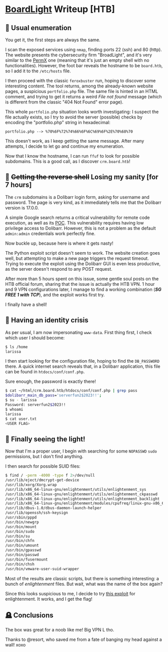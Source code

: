 # [BoardLight](https://app.hackthebox.com/machines/BoardLight) Writeup [HTB]
## 🧮 Usual enumeration
You get it, the first steps are always the same. 

I scan the exposed services using `nmap`, finding ports 22 (ssh) and 80 (http). 
The website presents the cybersecurity firm "BroadLight", and it's very similar to the [PermX](./permx.md) one (meaning that it's just an empty shell with no functionalities). 
However, the foot bar reveals the hostname to be `board.htb`, so I add it to the `/etc/hosts` file.

I then proceed with the classic `feroxbuster` run, hoping to discover some interesting content. The tool returns, among the already-known website pages, a suspicious `portfolio.php` file. 
The same file is hinted in an HTML comment, and trying to get it returns a weird _File not found_ message (which is different from the classic "404 Not Found" error page).

This whole `portfolio.php` situation looks worth investigating: I suspect the file actually exists, so I try to avoid the server (possible) checks by encoding the "portfolio.php" string in hexadecimal:
```
portfolio.php --> %70%6F%72%74%66%6F%6C%69%6F%2E%70%68%70
```
This doesn't work, as I keep getting the same message. After many attempts, I decide to let go and continue my enumeration.

Now that I know the hostname, I can run `ffuf` to look for possible subdomains. This is a good call, as I discover `crm.board.htb`!

## 🧠 ~~Getting the reverse shell~~ Losing my sanity [for 7 hours]
The `crm` subdomains is a Dolibarr login form, asking for username and password. The page is very kind, as it immediately tells me that the Dolibarr version is 17.0.0. 

A simple Google search returns a critical vulnerability for remote code execution, as well as its [POC](https://github.com/dollarboysushil/Dolibarr-17.0.0-Exploit-CVE-2023-30253). 
This vulnerability requires having low privilege access to Dolibarr. However, this is not a problem as the default `admin:admin` credentials work perfectly fine.

Now buckle up, because here is where it gets nasty! 

The Python exploit script doesn't seem to work. 
The website creation goes well, but attempting to make a new page triggers the request timeout. Trying to execute the exploit using the Dolibarr GUI is even less productive, as the server doesn't respond to any POST request.

After more than 5 hours spent on this issue, some gentle soul posts on the HTB official forum, sharing that the issue is actually the HTB VPN. 
1 hour and 9 VPN configurations later, I manage to find a working combination (*__SG FREE 1 with TCP__*), and the exploit works first try.

I finally have a shell!

## 🪪 Having an identity crisis
As per usual, I am now impersonating `www-data`. First thing first, I check which user I should become:
```sh
$ ls /home
larissa
```
I then start looking for the configuration file, hoping to find the `DB_PASSWORD` there. A quick internet search reveals that, in a Dolibarr application, this file can be found in `htdocs/conf/conf.php`. 

Sure enough, the password is exactly there!
```sh
$ cat ~/html/crm.board.htb/htdocs/conf/conf.php | grep pass
$dolibarr_main_db_pass='serverfun2$2023!!';
$ su - larissa
Password: serverfun2$2023!!
$ whoami
larissa
$ cat user.txt
<USER FLAG>
```

## 🔦 Finally seeing the light!
Now that I'm a proper user, I begin with searching for some `NOPASSWD` `sudo` permissions, but I don't find anything.

I then search for possible SUID files:
```sh
$ find / -perm -4000 -type f 2>/dev/null
/usr/lib/eject/dmcrypt-get-device
/usr/lib/xorg/Xorg.wrap
/usr/lib/x86_64-linux-gnu/enlightenment/utils/enlightenment_sys
/usr/lib/x86_64-linux-gnu/enlightenment/utils/enlightenment_ckpasswd
/usr/lib/x86_64-linux-gnu/enlightenment/utils/enlightenment_backlight
/usr/lib/x86_64-linux-gnu/enlightenment/modules/cpufreq/linux-gnu-x86_64-0.23.1/freqset
/usr/lib/dbus-1.0/dbus-daemon-launch-helper
/usr/lib/openssh/ssh-keysign
/usr/sbin/pppd
/usr/bin/newgrp
/usr/bin/mount
/usr/bin/sudo
/usr/bin/su
/usr/bin/chfn
/usr/bin/umount
/usr/bin/gpasswd
/usr/bin/passwd
/usr/bin/fusermount
/usr/bin/chsh
/usr/bin/vmware-user-suid-wrapper
```
Most of the results are classic scripts, but there is something interesting: a bunch of _enlightenment_ files. But wait, what was the name of the box again?

Since this looks suspicious to me, I decide to try [this exploit](https://github.com/MaherAzzouzi/CVE-2022-37706-LPE-exploit) for enlightenment. It works, and I get the flag!

## 🪦 Conclusions
The box was great for a noob like me! Big VPN L tho.

Thanks to @resort, who saved me from a fate of banging my head against a wall! xoxo
